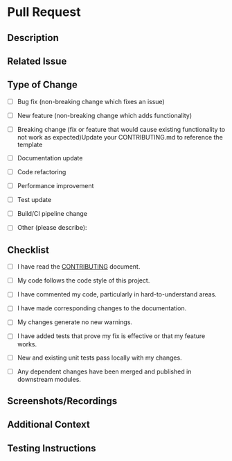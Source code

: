 # Pull Request

## Description
<!-- Provide a brief description of the changes introduced by this PR -->

## Related Issue
<!-- Link to the related issue(s) this PR addresses -->
<!-- Use keywords like "Closes #123", "Fixes #123", or "Resolves #123" -->

## Type of Change
<!-- Mark the appropriate option with an "x" (no spaces around the "x") -->

- [ ] Bug fix (non-breaking change which fixes an issue)

- [ ] New feature (non-breaking change which adds functionality)

- [ ] Breaking change (fix or feature that would cause existing functionality to not work as      expected)Update your CONTRIBUTING.md to reference the template

- [ ] Documentation update

- [ ] Code refactoring

- [ ] Performance improvement

- [ ] Test update

- [ ] Build/CI pipeline change

- [ ] Other (please describe):

## Checklist
<!-- Mark items with an "x" (no spaces around the "x") once completed -->
- [ ] I have read the [CONTRIBUTING](../CONTRIBUTING.md) document.

- [ ] My code follows the code style of this project.

- [ ] I have commented my code, particularly in hard-to-understand areas.

- [ ] I have made corresponding changes to the documentation.

- [ ] My changes generate no new warnings.

- [ ] I have added tests that prove my fix is effective or that my feature works.

- [ ] New and existing unit tests pass locally with my changes.

- [ ] Any dependent changes have been merged and published in downstream modules.

## Screenshots/Recordings
<!-- If applicable, add screenshots or screen recordings to demonstrate the changes -->

## Additional Context
<!-- Add any other context about the PR here -->

## Testing Instructions
<!-- Provide instructions for reviewers to test your changes -->